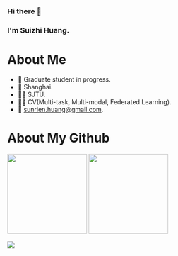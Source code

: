 ### Hi there 👋
### I'm Suizhi Huang.



# About Me
- 🍒  Graduate student in progress.
- 📍  Shanghai.
- 👨‍🎓  SJTU.
- 👩‍💻  CV(Multi-task, Multi-modal, Federated Learning).
- 📧  [sunrien.huang@gmail.com](mailto:sunrisen.huang@gmail.com).


# About My Github

<!--[![Top Langs](https://github-readme-stats.vercel.app/api/top-langs/?username=JeanDiable&layout=compact&langs_count=8&theme=cobalt)](https://github.com/JeanDiable/github-readme-stats)

[![Top Langs](https://github-readme-stats.vercel.app/api?username=JeanDiable&show_icons=true&theme=cobalt)](https://github.com/JeanDiable/github-readme-stats)-->

<div align="left">
<img height='180' src="https://github-readme-stats.vercel.app/api/top-langs/?username=JeanDiable&hide=html,css,Jupyter+Notebook,ruby,javascript,Makefile,Less,TypeScript,Starlark,Groovy,Shell,Batchfile&layout=compact&langs_count=8&theme=cobalt" align="center" />
<img height='180' src="https://github-readme-stats.vercel.app/api?username=JeanDiable&show_icons=true&theme=cobalt" align="center" />
</div>  

<br/>  


<img src="https://komarev.com/ghpvc/?username=JeanDiable" />
